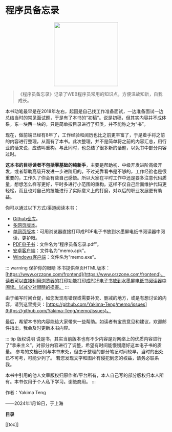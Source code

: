 # 程序员备忘录

<div align="center" style="display: flex;align-items: center;justify-content: center;gap:8px;">
  <img style="width:200px;" src="https://www.orzzone.com/book-cover.svg">
</div>

> 《程序员备忘录》记录了WEB程序员常用的知识点，方便温故知新，自我成长。

本书动笔最早是在2018年左右，起因是自己找工作准备面试，一边准备面试一边总结当时的常见面试题，于是有了本书的“初稿"。说是初稿，但其实内容并不成体系，东一块西一块的，只是简单按目录进行了归类，并不能称之为“书”。

现在，做前端已经有8年了，工作经验和阅历也比之前更丰富了，于是着手将之前的内容进行整理，从而有了本书。此次整理，并不是简单将之前的内容汇总，用行业的话来说，应该叫重构。与此同时，也总结了很多新的话题，以免书中部分内容过时。

**这本书的目标读者不包括零基础的纯新手**，主要是帮助初、中级开发进阶高级开发，或者帮助高级开发进一步进阶用的。不过光靠看书是不够的，工作经验也是很重要的，工作久了你会有些自己感悟。所以大家在平时工作中还是要多注意代码质量，想想怎么样写更好，平时多进行小范围的重构。这样不仅自己后面维护代码更轻松，而且也对自己的技能进行了实际意义上的打磨，对以后的职业发展更有助益。

你可以通过以下方式/渠道阅读本书：

- [Github仓库](https://github.com/Yakima-Teng/memo)。
- [多网页版本](https://www.orzzone.com/writings)。
- [单网页版本](https://www.orzzone.com/frontend)：可用浏览器直接打印成PDF电子书放到水墨屏电纸书阅读器中阅读，更护眼。
- [PDF电子书](https://pan.baidu.com/s/17zS-w0ukaIr0Y2wwjTFT2A?pwd=82xh)：文件名为“程序员备忘录.pdf”。
- [安卓客户端](https://pan.baidu.com/s/17zS-w0ukaIr0Y2wwjTFT2A?pwd=82xh)：文件名为“memo.apk”。
- [Windows客户端](https://pan.baidu.com/s/17zS-w0ukaIr0Y2wwjTFT2A?pwd=82xh)：文件名为“memo.exe”。

::: warning 保护你的眼睛
本书提供单页HTML版本：[https://www.orzzone.com/frontend](https://www.orzzone.com/frontend)。读者可以直接利用浏览器的打印功能打印成PDF电子书放到水墨屏电纸书阅读器中阅读。以减少对眼睛的损害。
:::

由于编写时间仓促，如您发现有错误或需要补充、删减的地方，或是有想讨论的内容，请到这里提交：[https://github.com/Yakima-Teng/memo/issues](https://github.com/Yakima-Teng/memo/issues)。

最后，希望本书的内容能给大家带来一些帮助。如读者有宝贵意见和建议，欢迎邮件指出，我会及时更新本书内容。

::: tip 版权说明
说是书，其实当前版本也有不少内容是对网络上的优质内容进行了“拿来主义”，对部分内容进行了调整，希望有时间能慢慢磨好这本电子书的质量。
参考的文档已列与本书末处，但由于整理的部分笔记时间较早，当时的出处已不可考，可能少列了。
若您发现文字和图片有侵犯到您的权益，请务必联系我。

本书中引用的他人文章版权归原作者/平台所有，本人自己写的部分版权归本人所有。本书仅用于个人私下学习。谢绝商用。
:::

作者：Yakima Teng

——2024年1月18日，于上海

**目录**

[[toc]]

<!--@include: ./base.md{3,}-->

<!--@include: ./javascript.md{3,}-->

<!--@include: ./css.md{3,}-->

<!--@include: ./html.md{3,}-->

<!--@include: ./dom.md{3,}-->

<!--@include: ./wap.md{3,}-->

<!--@include: ./http.md{3,}-->

<!--@include: ./rest.md{3,}-->

<!--@include: ./garbage-collection.md{3,}-->

<!--@include: ./vue2.md{3,}-->

<!--@include: ./vue3.md{3,}-->

<!--@include: ./react.md{3,}-->

<!--@include: ./data-structure.md{3,}-->

<!--@include: ./best-practices.md{3,}-->

<!--@include: ./design-patterns.md{3,}-->

<!--@include: ./webpack.md{3,}-->

<!--@include: ./performance.md{3,}-->

<!--@include: ./babel.md{3,}-->

<!--@include: ./page-load.md{3,}-->

<!--@include: ./optimize.md{3,}-->

<!--@include: ./safety.md{3,}-->

<!--@include: ./job.md{3,}-->

<!--@include: ./last.md{3,}-->

<!--@include: ./reference.md{3,}-->

<!--@include: ./thanks.md{3,}-->
